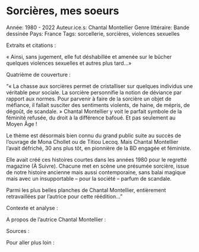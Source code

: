 # Sorcières, mes soeurs

Année: 1980 - 2022
Auteur.ice.s: Chantal Montellier
Genre littéraire: Bande dessinée
Pays: France
Tags: sorcellerie, sorcières, violences sexuelles

Extraits et citations : 

« Ainsi, sans jugement, elle fut déshabillée et amenée sur le bûcher quelques violences sexuelles et autres plus tard…»

Quatrième de couverture : 

“« La chasse aux sorcières permet de cristalliser sur quelques individus une véritable peur sociale. La sorcière personnifie la notion de déviance par rapport aux normes. Pour parvenir à faire de la sorcière un objet de méfiance, il fallait susciter des sentiments violents, de haine, de mépris, de dégoût, de scandale. » Chantal Montellier y voit le parfait symbole de la féminité refusée, du droit à la différence bafoué. Et pas seulement au Moyen Âge !

Le thème est désormais bien connu du grand public suite au succès de l’ouvrage de Mona Chollet ou de Titiou Lecoq. Mais Chantal Montellier l’avait défriché, 30 ans plus tôt, en pionnière de la BD engagée et féministe.

Elle avait créé ces histoires courtes dans les années 1980 pour le regretté magazine (À Suivre). Chacune met en scène une présumée sorcière, issue de notre histoire ancienne mais aussi contemporaine, sans balai magique mais avec un insupportable – pour la société – parfum de scandale.

Parmi les plus belles planches de Chantal Montellier, entièrement retravaillées par l’autrice pour cette réédition...”

Contexte et analyse : 

A propos de l’autrice Chantal Montellier : 

Sources : 

Pour aller plus loin :